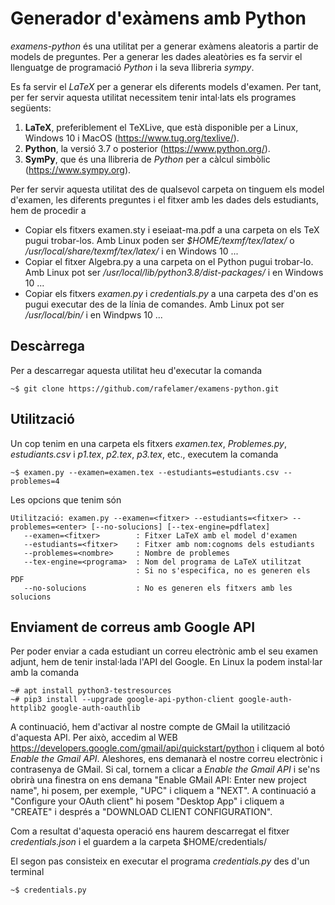 # Generador d'exàmens amb Python

*examens-python* és una utilitat per a generar exàmens aleatoris a partir de models de preguntes. Per a generar les dades aleatòries es fa servir el llenguatge de programació _Python_ i la seva llibreria _sympy_.

Es fa servir el _LaTeX_ per a generar els diferents models d'examen. Per tant, per fer servir aquesta utilitat necessitem tenir intal·lats els programes següents:

1. **LaTeX**, preferiblement el TeXLive, que està disponible per a Linux, Windows 10 i MacOS (https://www.tug.org/texlive/).
2. **Python**, la versió 3.7 o posterior (https://www.python.org/).
3. **SymPy**, que és una llibreria de _Python_ per a càlcul simbòlic (https://www.sympy.org).

Per fer servir aquesta utilitat des de qualsevol carpeta on tinguem els model d'examen, les diferents preguntes i el fitxer amb les dades dels estudiants, hem de procedir a

* Copiar els fitxers examen.sty i eseiaat-ma.pdf a una carpeta on els TeX pugui trobar-los. Amb Linux poden ser _$HOME/texmf/tex/latex/_ o _/usr/local/share/texmf/tex/latex/_ i en Windows 10 ...
* Copiar el fitxer Algebra.py a una carpeta on el Python pugui trobar-lo. Amb Linux pot ser _/usr/local/lib/python3.8/dist-packages/_ i en Windows 10 ...
* Copiar els fitxers _examen.py_ i _credentials.py_  a una carpeta des d'on es pugui executar des de la línia de comandes. Amb Linux pot ser _/usr/local/bin/_ i en Windpws 10 ...

## Descàrrega

Per a descarregar aquesta utilitat heu d'executar la comanda
```
~$ git clone https://github.com/rafelamer/examens-python.git
```

## Utilització

Un cop tenim en una carpeta els fitxers _examen.tex_, _Problemes.py_, _estudiants.csv_ i _p1.tex_, _p2.tex_, _p3.tex_, etc., executem la comanda
```
~$ examen.py --examen=examen.tex --estudiants=estudiants.csv --problemes=4
```
Les opcions que tenim són
```
Utilització: examen.py --examen=<fitxer> --estudiants=<fitxer> --problemes=<enter> [--no-solucions] [--tex-engine=pdflatex]
   --examen=<fitxer>        : Fitxer LaTeX amb el model d'examen
   --estudiants=<fitxer>    : Fitxer amb nom:cognoms dels estudiants
   --problemes=<nombre>     : Nombre de problemes
   --tex-engine=<programa>  : Nom del programa de LaTeX utilitzat
                            : Si no s'especifica, no es generen els PDF
   --no-solucions           : No es generen els fitxers amb les solucions

```

## Enviament de correus amb Google API

Per poder enviar a cada estudiant un correu electrònic amb el seu examen adjunt, hem de tenir instal·lada l'API del Google. En Linux la podem instal·lar amb la comanda
```
~# apt install python3-testresources
~# pip3 install --upgrade google-api-python-client google-auth-httplib2 google-auth-oauthlib
```
A continuació, hem d'activar al nostre compte de GMail la utilització d'aquesta API. Per això, accedim al WEB https://developers.google.com/gmail/api/quickstart/python i cliquem al botó _Enable the Gmail API_. Aleshores, ens demanarà el nostre correu electrònic i contrasenya de GMail. Si cal, tornem a clicar a _Enable the Gmail API_ i se'ns obrirà una finestra on ens demana "Enable GMail API: Enter new project name", hi posem, per exemple, "UPC" i cliquem a "NEXT". A continuació a "Configure your OAuth client" hi posem "Desktop App" i cliquem a "CREATE" i després a "DOWNLOAD CLIENT CONFIGURATION".

Com a resultat d'aquesta operació ens haurem descarregat el fitxer _credentials.json_ i el guardem a la carpeta $HOME/credentials/

El segon pas consisteix en executar el programa _credentials.py_ des d'un terminal
```
~$ credentials.py
```
